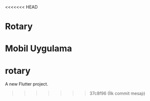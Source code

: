 <<<<<<< HEAD
# Rotary
Mobil Uygulama
=======
# rotary

A new Flutter project.
>>>>>>> 37c8f96 (İlk commit mesajı)
